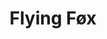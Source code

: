 ---
inv_num: 2022-031
add_credit:
url: 2022-031
title: Flying Føx
year: '2022'
display_year: 2019-2022
medium: Adjusted to fit JPEG/Exif (wallpaper, social media, etc, etc ✌️).
dims:
pitch: '"Lifesize" mega-yacht'
ps:
live_url:
youtube:
related_code:
subheading:
download:
commission:
related:
layout: things-i-made
---